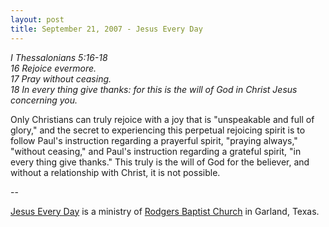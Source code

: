 ```yaml
---
layout: post
title: September 21, 2007 - Jesus Every Day
---
```


_I Thessalonians 5:16-18  
16 Rejoice evermore.  
17 Pray without ceasing.  
18 In every thing give thanks: for this is the will of God in Christ
Jesus concerning you._

Only Christians can truly rejoice with a joy that is "unspeakable
and full of glory," and the secret to experiencing this perpetual
rejoicing spirit is to follow Paul's instruction regarding a
prayerful spirit, "praying always," "without ceasing," and Paul's
instruction regarding a grateful spirit, "in every thing give
thanks." This truly is the will of God for the believer, and without
a relationship with Christ, it is not possible.

 --

<a href=http://jesuseveryday.net>Jesus Every Day</a> is a ministry of <a href=http://rodgersbaptist.net>Rodgers Baptist Church</a> in Garland, Texas.
